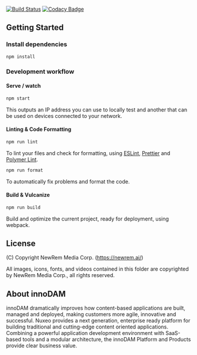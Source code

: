 [![Build Status](https://qa.nuxeo.org/jenkins/buildStatus/icon?job=master/addons_nuxeo-web-ui-master)](https://qa.nuxeo.org/jenkins/job/master/job/addons_nuxeo-web-ui-master/)
[![Codacy Badge](https://api.codacy.com/project/badge/Grade/5d8cd2a3c56745ecaae7e7f92a683ea7)](https://www.codacy.com/app/Nuxeo/nuxeo-web-ui)


## Getting Started

### Install dependencies

```sh
npm install
```

### Development workflow

#### Serve / watch

```sh
npm start
```

This outputs an IP address you can use to locally test and another that can be used on devices connected to your network.

#### Linting & Code Formatting

```sh
npm run lint
```

To lint your files and check for formatting, using [ESLint](https://eslint.org/), [Prettier](https://prettier.io/) and [Polymer Lint](https://polymer-library.polymer-project.org/3.0/docs/tools/polymer-cli-commands#lint).

```sh
npm run format
```

To automatically fix problems and format the code.

#### Build & Vulcanize

```sh
npm run build
```

Build and optimize the current project, ready for deployment, using webpack.

## License

(C) Copyright NewRem Media Corp. (https://newrem.ai/)

All images, icons, fonts, and videos contained in this folder are copyrighted by NewRem Media Corp., all rights reserved.

## About innoDAM

innoDAM dramatically improves how content-based applications are built, managed and deployed, making customers more agile, innovative and successful. Nuxeo provides a next generation, enterprise ready platform for building traditional and cutting-edge content oriented applications. Combining a powerful application development environment with SaaS-based tools and a modular architecture, the innoDAM Platform and Products provide clear business value.
